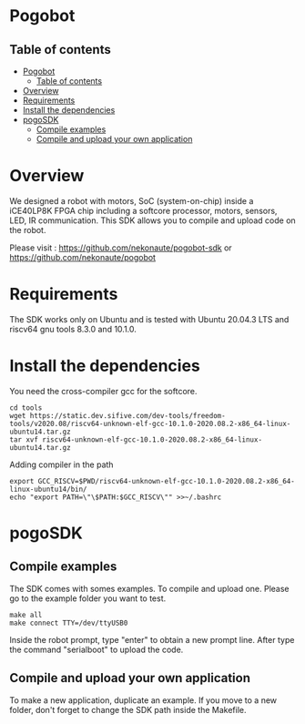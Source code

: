 Pogobot
=======

Table of contents
-----------------

- [Pogobot](#pogobot)
  - [Table of contents](#table-of-contents)
- [Overview](#overview)
- [Requirements](#requirements)
- [Install the dependencies](#install-the-dependencies)
- [pogoSDK](#pogosdk)
  - [Compile examples](#compile-examples)
  - [Compile and upload your own application](#compile-and-upload-your-own-application)



Overview
========

We designed a robot with motors, SoC (system-on-chip) inside a
iCE40LP8K FPGA chip including a softcore processor, motors, sensors, LED, IR communication.
This SDK allows you to compile and upload code on the robot.

Please visit : https://github.com/nekonaute/pogobot-sdk or https://github.com/nekonaute/pogobot

Requirements
============

The SDK works only on Ubuntu and is tested with Ubuntu 20.04.3 LTS and riscv64 gnu tools 8.3.0 and 10.1.0.


Install the dependencies
========================

You need the cross-compiler gcc for the softcore.

    cd tools
    wget https://static.dev.sifive.com/dev-tools/freedom-tools/v2020.08/riscv64-unknown-elf-gcc-10.1.0-2020.08.2-x86_64-linux-ubuntu14.tar.gz
    tar xvf riscv64-unknown-elf-gcc-10.1.0-2020.08.2-x86_64-linux-ubuntu14.tar.gz

Adding compiler in the path

    export GCC_RISCV=$PWD/riscv64-unknown-elf-gcc-10.1.0-2020.08.2-x86_64-linux-ubuntu14/bin/
    echo "export PATH=\"\$PATH:$GCC_RISCV\"" >>~/.bashrc


pogoSDK
=======

Compile examples
----------------

The SDK comes with somes examples.
To compile and upload one. Please go to the example folder you want to test.

    make all
    make connect TTY=/dev/ttyUSB0

Inside the robot prompt, type "enter" to obtain a new prompt line.
After type the command "serialboot" to upload the code. 


Compile and upload your own application
---------------------------------------

To make a new application, duplicate an example. 
If you move to a new folder, don't forget to change the SDK path inside the Makefile.

